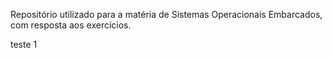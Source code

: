 Repositório utilizado para a matéria de Sistemas Operacionais Embarcados, com resposta aos exercícios.



teste 1

